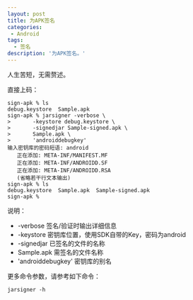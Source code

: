 ```yaml
---
layout: post
title: 为APK签名
categories:
 - Android
tags:
  - 签名
description: '为APK签名。'
---
```


人生苦短，无需赘述。

直接上码：

	sign-apk % ls
	debug.keystore  Sample.apk
	sign-apk % jarsigner -verbose \
	>       -keystore debug.keystore \
	>       -signedjar Sample-signed.apk \
	>       Sample.apk \
	>       'androiddebugkey'
	输入密钥库的密码短语: android
	   正在添加: META-INF/MANIFEST.MF
	   正在添加: META-INF/ANDROIDD.SF
	   正在添加: META-INF/ANDROIDD.RSA
	   (省略若干行文本输出)
	sign-apk % ls
	debug.keystore  Sample.apk  Sample-signed.apk
	sign-apk %

说明：

+ -verbose 签名/验证时输出详细信息
+ -keystore 密钥库位置，使用SDK自带的Key，密码为android
+ -signedjar 已签名的文件的名称
+ Sample.apk 需签名的文件名称
+ 'androiddebugkey' 密钥库的别名

更多命令参数，请参考如下命令：

	jarsigner -h
